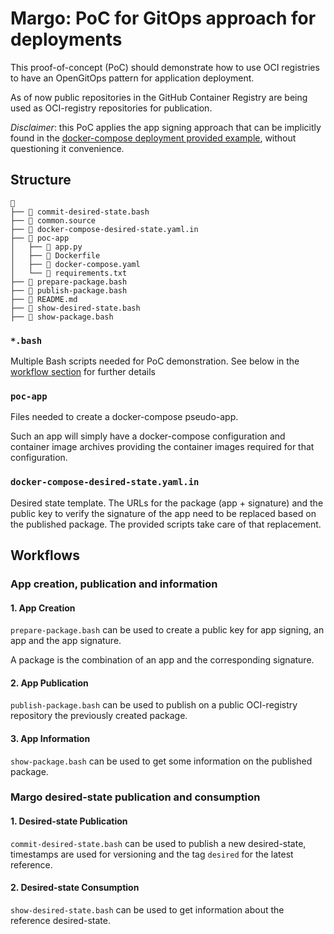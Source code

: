 # Margo: PoC for GitOps approach for deployments

This proof-of-concept (PoC) should demonstrate how to use OCI registries to have an OpenGitOps pattern for application deployment.

As of now public repositories in the GitHub Container Registry are being used as OCI-registry repositories for publication.

_Disclaimer_: this PoC applies the app signing approach that can be implicitly found in the [docker-compose deployment provided example](https://specification.margo.org/margo-api-reference/workload-api/desired-state-api/desired-state/#example-standalone-device-application-deployment-specification), without questioning it convenience.

## Structure

```
 
├──  commit-desired-state.bash
├──  common.source
├──  docker-compose-desired-state.yaml.in
├──  poc-app
│   ├──  app.py
│   ├──  Dockerfile
│   ├──  docker-compose.yaml
│   └──  requirements.txt
├──  prepare-package.bash
├──  publish-package.bash
├── 󰂺 README.md
├──  show-desired-state.bash
├──  show-package.bash
```

### `*.bash`

Multiple Bash scripts needed for PoC demonstration.
See below in the [workflow section](#workflows) for further details

### `poc-app`

Files needed to create a docker-compose pseudo-app.

Such an app will simply have a docker-compose configuration and container image archives providing the container images required for that configuration.

### `docker-compose-desired-state.yaml.in`

Desired state template.
The URLs for the package (app + signature) and the public key to verify the signature of the app need to be replaced based on the published package.
The provided scripts take care of that replacement.

## Workflows

### App creation, publication and information

#### 1. App Creation

`prepare-package.bash` can be used to create a public key for app signing, an app and the app signature.

A package is the combination of an app and the corresponding signature.

#### 2. App Publication

`publish-package.bash` can be used to publish on a public OCI-registry repository the previously created package.

#### 3. App Information

`show-package.bash` can be used to get some information on the published package.

### Margo desired-state publication and consumption

#### 1. Desired-state Publication

`commit-desired-state.bash` can be used to publish a new desired-state, timestamps are used for versioning and the tag `desired` for the latest reference.

#### 2. Desired-state Consumption

`show-desired-state.bash` can be used to get information about the reference desired-state.

